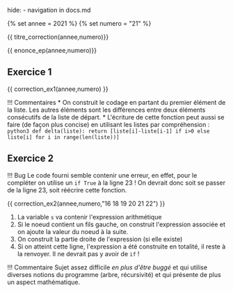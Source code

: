 hide: - navigation  in docs.md

{% set annee = 2021 %}
{% set numero = "21" %}

{{ titre_correction(annee,numero)}} 

{{ enonce_ep(annee,numero)}}


## Exercice 1

{{ correction_ex1(annee,numero) }}

!!! Commentaires
    * On construit le codage en partant du premier élément de la liste. Les autres éléments sont les différences entre deux éléments consécutifs de la liste de départ.
    * L'écriture de cette fonction peut aussi se faire (de façon plus concise) en utilisant les listes par compréhension :
    ```python3
        def delta(liste):
            return [liste[i]-liste[i-1] if i>0 else liste[i] for i in range(len(liste))]
    ```


## Exercice 2

!!! Bug
    Le code fourni semble contenir une erreur, en effet, pour le compléter on utilise un `if True` à la ligne 23 !
    On devrait donc soit se passer de la ligne 23, soit réécrire cette fonction.

{{ correction_ex2(annee,numero,"16 18 19 20 21 22") }}

1. La variable `s` va contenir l'expression arithmétique
2. Si le noeud contient un fils gauche, on construit l'expression associée et on ajoute la valeur du noeud à la suite.
3. On construit la partie droite de l'expression (si elle existe)
4. Si on atteint cette ligne, l'expression a été construite en totalité, il reste à la renvoyer. Il ne devrait pas y avoir de `if` ! 

!!! Commentaire
        Sujet assez difficile *en plus d'être buggé* et qui utilise diverses notions du programme (arbre, récursivité) et qui présente de plus un aspect mathématique.